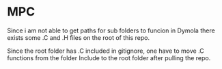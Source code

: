 # MPC
Since i am not able to get paths for sub folders to funcion in Dymola there exists some .C and .H files on the root of this repo.

Since the root folder has .C included in gitignore, one have to move .C functions from the folder Include to the root folder after pulling the repo.

